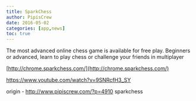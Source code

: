 ```yaml
---
title: SparkChess
author: PipisCrew
date: 2016-05-02
categories: [app,news]
toc: true
---
```


The most advanced online chess game is available for free play. Beginners or advanced, learn to play chess or challenge your friends in multiplayer

[http://chrome.sparkchess.com/](http://chrome.sparkchess.com/)

https://www.youtube.com/watch?v=9SNRcfH3_SY

origin - http://www.pipiscrew.com/?p=4910 sparkchess